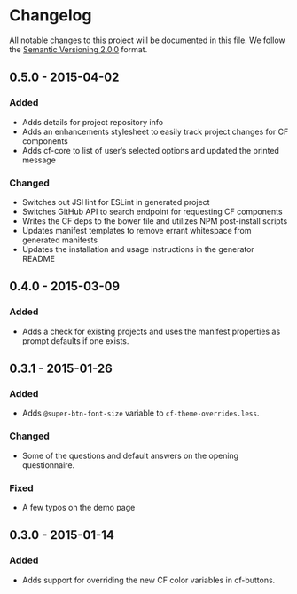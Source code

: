 # Changelog

All notable changes to this project will be documented in this file.
We follow the [Semantic Versioning 2.0.0](http://semver.org/) format.

## 0.5.0 - 2015-04-02

### Added
- Adds details for project repository info
- Adds an enhancements stylesheet to easily track project changes for CF
components
- Adds cf-core to list of user‘s selected options and updated the printed
message

### Changed
- Switches out JSHint for ESLint in generated project
- Switches GitHub API to search endpoint for requesting CF components
- Writes the CF deps to the bower file and utilizes NPM post-install
scripts
- Updates manifest templates to remove errant whitespace from generated
manifests
- Updates the installation and usage instructions in the generator README

## 0.4.0 - 2015-03-09

### Added
- Adds a check for existing projects and uses the manifest properties as
prompt defaults if one exists.

## 0.3.1 - 2015-01-26

### Added
- Adds `@super-btn-font-size` variable to `cf-theme-overrides.less`.

### Changed
- Some of the questions and default answers on the opening questionnaire.

### Fixed
- A few typos on the demo page


## 0.3.0 - 2015-01-14

### Added
- Adds support for overriding the new CF color variables in cf-buttons.
